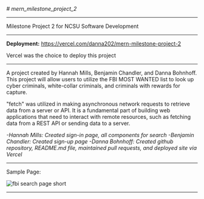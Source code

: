*# mern_milestone_project_2*
___

Milestone Project 2 for NCSU Software Development
___

**Deployment:**
https://vercel.com/danna202/mern-milestone-project-2

Vercel was the choice to deploy this project
___

A project created by Hannah Mills, Benjamin Chandler, and Danna Bohnhoff.
This project will allow users to utilize the FBI MOST WANTED list to look up cyber criminals, white-collar criminals, and criminals with rewards for capture.

"fetch" was utilized in making asynchronous network requests to retrieve data from a server or API. It is a fundamental part of building web applications that need to interact with remote resources, such as fetching data from a REST API or sending data to a server.

*-Hannah Mills:  Created sign-in page, all components for search* 
*-Benjamin Chandler: Created sign-up page*
*-Danna Bohnhoff:  Created github repository, README.md file, maintained pull requests, and deployed site via Vercel*
___

Sample Page:

![fbi search page short](https://github.com/danna202/mern_milestone_project_2/assets/105758399/5130b850-dcbd-49bc-8df8-8a728417615a)

___




